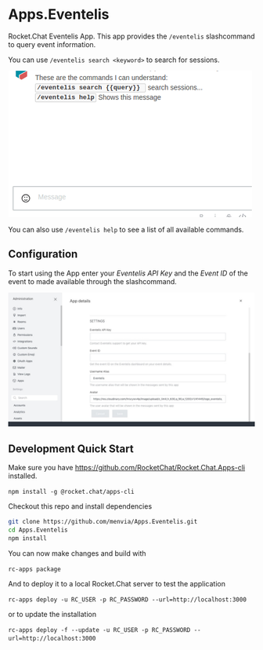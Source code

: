 # Apps.Eventelis

Rocket.Chat Eventelis App. This app provides the `/eventelis` slashcommand to query event information.

You can use `/eventelis search <keyword>` to search for sessions.

![how to use the eventelis slashcommand](usage.gif?raw=true "how to use the eventelis slashcommand")

You can also use `/eventelis help` to see a list of all available commands.

## Configuration

To start using the App enter your *Eventelis API Key* and the *Event ID* of the event to made available through the slashcommand.

![how to configure the eventelis slashcommand](configuration.jpeg?raw=true "how to configure the eventelis slashcommand")

## Development Quick Start

Make sure you have https://github.com/RocketChat/Rocket.Chat.Apps-cli installed.

`npm install -g @rocket.chat/apps-cli`

Checkout this repo and install dependencies
```bash
git clone https://github.com/menvia/Apps.Eventelis.git
cd Apps.Eventelis
npm install
```

You can now make changes and build with

`rc-apps package`

And to deploy it to a local Rocket.Chat server to test the application

`rc-apps deploy -u RC_USER -p RC_PASSWORD --url=http://localhost:3000`

or to update the installation

`rc-apps deploy -f --update -u RC_USER -p RC_PASSWORD --url=http://localhost:3000`
